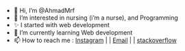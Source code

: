- 👋 Hi, I’m @AhmadMrf
- 👀 I’m interested in nursing (i’m a nurse), and Programming 
- ✨ I started with web development
- 🌱 I’m currently learning Web development
- 📫 How to reach me :  [Instagram](https://www.instagram.com/_mr_mrf_) | | [Email](mailto:naashna20@gamil.com)  | |  [stackoverflow](https://stackoverflow.com/users/10749726/ahmad-mrf)
